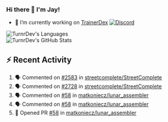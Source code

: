 ### Hi there 👋 I'm Jay!

- 🔭 I’m currently working on [TrainerDex](https://www.github.com/TrainerDex) [![Discord](https://discordapp.com/api/v6/guilds/364313717720219651/widget.png?style=shield)](http://discord.trainerdex.co.uk/)

![TurnrDev's Languages](https://github-readme-stats.vercel.app/api/top-langs/?username=TurnrDev&layout=compact&hide_border=true&title_color=1fa6aa&text_color=233247)
<br>
![TurnrDev's GitHub Stats](https://github-readme-stats.vercel.app/api?username=TurnrDev&show_icons=true&hide_border=true&count_private=true&include_all_commits=true&icon_color=1fa6aa&title_color=1fa6aa&text_color=233247)
<br>

## :zap: Recent Activity

<!--START_SECTION:activity-->
1. 🗣 Commented on [#2583](https://github.com/streetcomplete/StreetComplete/issues/2583) in [streetcomplete/StreetComplete](https://github.com/streetcomplete/StreetComplete)
2. 🗣 Commented on [#2728](https://github.com/streetcomplete/StreetComplete/issues/2728) in [streetcomplete/StreetComplete](https://github.com/streetcomplete/StreetComplete)
3. 🗣 Commented on [#58](https://github.com/matkoniecz/lunar_assembler/issues/58) in [matkoniecz/lunar_assembler](https://github.com/matkoniecz/lunar_assembler)
4. 🗣 Commented on [#58](https://github.com/matkoniecz/lunar_assembler/issues/58) in [matkoniecz/lunar_assembler](https://github.com/matkoniecz/lunar_assembler)
5. 💪 Opened PR [#58](https://github.com/matkoniecz/lunar_assembler/pull/58) in [matkoniecz/lunar_assembler](https://github.com/matkoniecz/lunar_assembler)
<!--END_SECTION:activity-->
